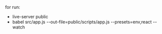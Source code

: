 for run:
- live-server public
- babel src/app.js --out-file=public/scripts/app.js --presets=env,react --watch